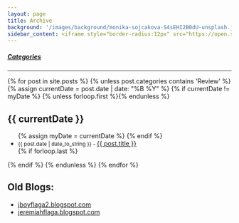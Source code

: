 ```yaml
---
layout: page
title: Archive
background: '/images/background/monika-sojcakova-S4sEHI2B0dU-unsplash.jpg'
sidebar_content: <iframe style="border-radius:12px" src="https://open.spotify.com/embed/playlist/1s3Rp82gIrYVnVSrSZQq71?utm_source=generator&theme=0" width="100%" height="352" frameBorder="0" allowfullscreen="" allow="autoplay; clipboard-write; encrypted-media; fullscreen; picture-in-picture" loading="lazy"></iframe>
---
```


<!-- archive page code from http://chris.house/blog/building-a-simple-archive-page-with-jekyll -->

<div class="tags-expo">
    <div class="tags-expo-list">    
        <h5 class="badge badge-info">
            <a href="/blog/categories" class="post-tag text-light lead font-weight-bold">Categories</a>
        </h5>  
        <!-- 
        <h5 class="badge badge-info">
            <a href="/blog/tags" class="post-tag text-light lead font-weight-bold">Tags</a>
        </h5> 
        -->
    </div>
    <hr/>
    <div class="tags-expo-section">
        {% for post in site.posts %}
            {% unless post.categories contains 'Review' %}
                {% assign currentDate = post.date | date: "%B %Y" %}
                {% if currentDate != myDate %}
                    {% unless forloop.first %}</ul>{% endunless %}
                    <h2>{{ currentDate }}</h2>
                    <ul class="tags-expo-posts">
                    {% assign myDate = currentDate %}
                {% endif %}
                <li>
                    <small class="post-date">{{ post.date | date_to_string }} - </small>
                    <span>
                        <a class="post-title" href="{{ site.baseurl }}{{ post.url }}">
                            {{ post.title }}
                        </a>
                    </span>
                </li>
                {% if forloop.last %}</ul>{% endif %}
            {% endunless %}
        {% endfor %}
    </div>
</div>

<!--
## [Want some _good_ and free books?](/free-books/)

## Old Blogs:

[jboyflaga2.blogspot.com](https://jboyflaga2.blogspot.com)

[jeremiahflaga.blogspot.com](https://jeremiahflaga.blogspot.com)
-->

## Old Blogs:

<div class="tags-expo">
    <div class="tags-expo-section">
        <ul class="tags-expo-posts">
            <li>
                <a href="https://jboyflaga2.blogspot.com">jboyflaga2.blogspot.com</a>
            </li>
            <li>
                <a href="https://jeremiahflaga.blogspot.com">jeremiahflaga.blogspot.com</a>
            </li>
        </ul>
    </div>
</div>

<!-- 
## [Want some _good_ and free books?](/free-books/)
 -->
